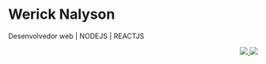 # Werick Nalyson
Desenvolvedor web | NODEJS | REACTJS

<!-- <img src="https://img.shields.io/badge/WHATSAPP-%2325D366.svg?&style=for-the-badge&logo=whatsapp&logoColor=white" /> -->
<!-- <img src="https://img.shields.io/badge/facebook-%231877F2.svg?&style=for-the-badge&logo=facebook&logoColor=white" /> -->
<p align="right">
  <a href="mailto:wericknalyson@gmail.com">
    <img src="https://img.shields.io/badge/gmail-%23D14836.svg?&style=for-the-badge&logo=gmail&logoColor=white" />
  </a>
  <a href="https://www.linkedin.com/in/werick-nalyson/">
    <img src="https://img.shields.io/badge/linkedin-%230077B5.svg?&style=for-the-badge&logo=linkedin&logoColor=white" />
   </a>
</p>
